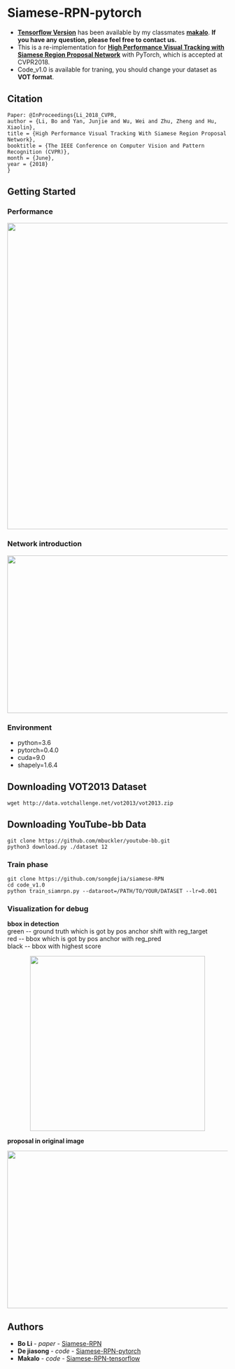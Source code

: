 # Siamese-RPN-pytorch
- [**Tensorflow Version**](https://github.com/makalo/Siamese-RPN-tensorflow.git) has been available by my classmates  [**makalo**](https://github.com/makalo). **If you have any question, please feel free to contact us.**    
- This is a re-implementation for [**High Performance Visual Tracking with Siamese Region Proposal Network**](http://openaccess.thecvf.com/content_cvpr_2018/papers/Li_High_Performance_Visual_CVPR_2018_paper.pdf) with PyTorch, which is accepted at CVPR2018.  
- Code_v1.0 is available for traning, you should change your dataset as **VOT format**.

## Citation
```
Paper: @InProceedings{Li_2018_CVPR,
author = {Li, Bo and Yan, Junjie and Wu, Wei and Zhu, Zheng and Hu, Xiaolin},
title = {High Performance Visual Tracking With Siamese Region Proposal Network},
booktitle = {The IEEE Conference on Computer Vision and Pattern Recognition (CVPR)},
month = {June},
year = {2018}
}
```

## Getting Started
### Performance
<div align=center><img width="950" height="700" src="https://github.com/songdejia/siamese-RPN/blob/master/screenshot/test2.gif"/></div>

### Network introduction  
<div align=center><img width="730" height="360" src="https://github.com/songdejia/siamese-RPN/blob/master/screenshot/network.png"/></div>

### Environment  
- python=3.6  
- pytorch=0.4.0  
- cuda=9.0  
- shapely=1.6.4

## Downloading VOT2013 Dataset
```
wget http://data.votchallenge.net/vot2013/vot2013.zip 
```

## Downloading YouTube-bb Data
```
git clone https://github.com/mbuckler/youtube-bb.git
python3 download.py ./dataset 12
```

### Train phase 

```
git clone https://github.com/songdejia/siamese-RPN
cd code_v1.0
python train_siamrpn.py --dataroot=/PATH/TO/YOUR/DATASET --lr=0.001
```

### Visualization for debug

**bbox in detection**  
green -- ground truth which is got by pos anchor shift with reg_target  
red   -- bbox which is got by pos anchor with reg_pred  
black -- bbox with highest score

<div align=center><img width="400" height="400" src="https://github.com/songdejia/siamese-RPN/blob/master/screenshot/bbox_in_detection.jpg"/></div>


**proposal in original image**
<div align=center><img width="640" height="360" src="https://github.com/songdejia/siamese-RPN/blob/master/screenshot/bbox_in_origin.jpg"/></div>


## Authors  
* **Bo Li** - *paper* - [Siamese-RPN](http://openaccess.thecvf.com/content_cvpr_2018/papers/Li_High_Performance_Visual_CVPR_2018_paper.pdf)
* **De jiasong** - *code* - [Siamese-RPN-pytorch](https://github.com/songdejia/siamese-RPN)
* **Makalo**     - *code* - [Siamese-RPN-tensorflow](https://github.com/makalo/Siamese-RPN-tensorflow.git)











